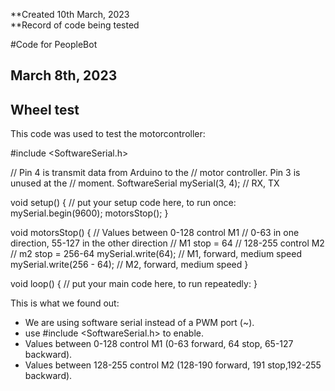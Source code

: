 **Created 10th March, 2023  
**Record of code being tested  

#Code for PeopleBot

## March 8th, 2023  
## Wheel test  

This code was used to test the motorcontroller:  

#include <SoftwareSerial.h>

// Pin 4 is transmit data from Arduino to the
// motor controller. Pin 3 is unused at the
// moment.
SoftwareSerial mySerial(3, 4);  // RX, TX

void setup() {
  // put your setup code here, to run once:
  mySerial.begin(9600);
  motorsStop();
}

void motorsStop() {
  // Values between 0-128 control M1
  // 0-63 in one direction, 55-127 in the other direction
  // M1 stop = 64
  // 128-255 control M2
  // m2 stop = 256-64
  mySerial.write(64);        // M1, forward, medium speed
  mySerial.write(256 - 64);  // M2, forward, medium speed
}

void loop() {
  // put your main code here, to run repeatedly:
}   

This is what we found out:  
- We are using software serial instead of a PWM port (~).  
- use #include <SoftwareSerial.h> to enable.  
- Values between 0-128 control M1 (0-63 forward, 64 stop, 65-127 backward).  
- Values between 128-255 control M2 (128-190 forward, 191 stop,192-255 backward).  
